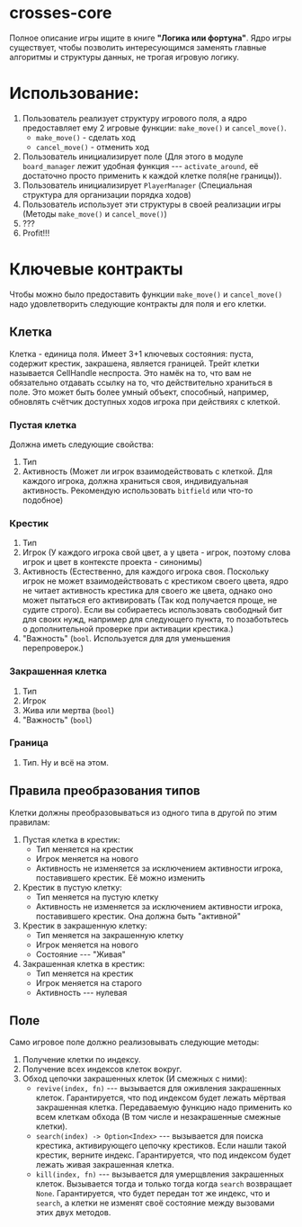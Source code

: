# crosses-core

Полное описание игры ищите в книге **"Логика или фортуна"**. Ядро игры существует, чтобы позволить интересующимся заменять главные алгоритмы и структуры данных, не трогая игровую логику.

# Использование:

1. Пользователь реализует структуру игрового поля, а ядро предоставляет ему 2 игровые функции: `make_move()` и `cancel_move()`.
	- `make_move()` - сделать ход
	- `cancel_move()` - отменить ход
2. Пользователь инициализирует поле (Для этого в модуле `board_manager` лежит удобная функция --- `activate_around`, её достаточно просто применить к каждой клетке поля(не границы)).
3. Пользователь инициализирует `PlayerManager` (Специальная структура для организации порядка ходов)
4. Пользователь использует эти структуры в своей реализации игры (Методы `make_move()` и `cancel_move()`)
5. ???
6. Profit!!!

# Ключевые контракты

Чтобы можно было предоставить функции `make_move()` и `cancel_move()` надо удовлетворить следующие контракты для поля и его клетки.

## Клетка

Клетка - единица поля. Имеет 3+1 ключевых состояния: пуста, содержит крестик, закрашена, является границей. Трейт клетки называется CellHandle неспроста. Это намёк на то, что вам не обязательно отдавать ссылку на то, что действительно храниться в поле. Это может быть более умный объект, способный, например, обновлять счётчик доступных ходов игрока при действиях с клеткой.

### Пустая клетка

Должна иметь следующие свойства:
1. Тип
2. Активность (Может ли игрок взаимодействовать с клеткой. Для каждого игрока, должна храниться своя, индивидуальная активность. Рекомендую использовать `bitfield` или что-то подобное)

### Крестик

1. Тип
2. Игрок (У каждого игрока свой цвет, а у цвета - игрок, поэтому слова игрок и цвет в контексте проекта - синонимы)
3. Активность (Естественно, для каждого игрока своя. Поскольку игрок не может взаимодействовать с крестиком своего цвета, ядро не читает активность крестика для своего же цвета, однако оно может пытаться его активировать (Так код получается проще, не судите строго). Если вы собираетесь использовать свободный бит для своих нужд, например для следующего пункта, то позаботьтесь о дополнительной проверке при активации крестика.)
4. "Важность" (`bool`. Используется для для уменьшения перепроверок.)

### Закрашенная клетка

1. Тип
2. Игрок
3. Жива или мертва (`bool`)
4. "Важность" (`bool`)

### Граница

1. Тип. Ну и всё на этом.

## Правила преобразования типов
Клетки должны преобразовываться из одного типа в другой по этим правилам:

1. Пустая клетка в крестик:
	- Тип меняется на крестик
 	- Игрок меняется на нового
	- Активность не изменяется за исключением активности игрока, поставившего крестик. Её можно изменить
2. Крестик в пустую клетку:
	- Тип меняется на пустую клетку
	- Активность не изменяется за исключением активности игрока, поставившего крестик. Она должна быть "активной"
3. Крестик в закрашенную клетку:
	- Тип меняется на закрашенную клетку
	- Игрок меняется на нового
	- Состояние --- "Живая"
4. Закрашенная клетка в крестик:
	- Тип меняется на крестик
	- Игрок меняется на старого
	- Активность --- нулевая
	
## Поле

Само игровое поле должно реализовывать следующие методы:

1. Получение клетки по индексу.
2. Получение всех индексов клеток вокруг.
3. Обход цепочки закрашенных клеток (И смежных с ними):
	- `revive(index, fn)` --- вызывается для оживления закрашенных клеток. Гарантируется, что под индексом будет лежать мёртвая закрашенная клетка. Передаваемую функцию надо применить ко всем клеткам обхода (В том числе и незакрашенные смежные клетки).
	- `search(index) -> Option<Index>` --- вызывается для поиска крестика, активирующего цепочку крестиков. Если нашли такой крестик, верните индекс. Гарантируется, что под индексом будет лежать живая закрашенная клетка.
	- `kill(index, fn)` --- вызывается для умерщвления закрашенных клеток. Вызывается тогда и только тогда когда `search` возвращает `None`. Гарантируется, что будет передан тот же индекс, что и `search`, а клетки не изменят своё состояние между вызовами этих двух методов.


